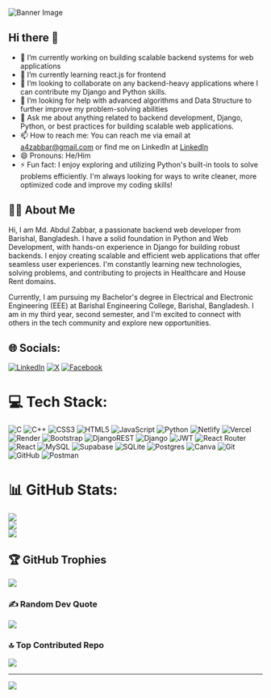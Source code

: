 ![Banner Image](https://github.com/your-username/your-repository-name/raw/main/banner.png)
## Hi there 👋
- 🔭 I’m currently working on building scalable backend systems for web applications
- 🌱 I’m currently learning react.js for frontend
- 👯 I’m looking to collaborate on any backend-heavy applications where I can contribute my Django and Python skills.
- 🤔 I’m looking for help with advanced algorithms and Data Structure to further improve my problem-solving abilities
- 💬 Ask me about anything related to backend development, Django, Python, or best practices for building scalable web applications.
- 📫 How to reach me: You can reach me via email at a4zabbar@gmail.com or find me on LinkedIn at [LinkedIn](https://www.linkedin.com/in/md-abdul-zabbar-eee/)
- 😄 Pronouns: He/Him
- ⚡ Fun fact: I enjoy exploring and utilizing Python's built-in tools to solve problems efficiently. I'm always looking for ways to write cleaner, more optimized code and improve my coding skills!

## 👨‍💻 About Me
Hi, I am Md. Abdul Zabbar, a passionate backend web developer from Barishal, Bangladesh. I have a solid foundation in Python and Web Development, with hands-on experience in Django for building robust backends. I enjoy creating scalable and efficient web applications that offer seamless user experiences. I'm constantly learning new technologies, solving problems, and contributing to projects in Healthcare and House Rent domains.

Currently, I am pursuing my Bachelor's degree in Electrical and Electronic Engineering (EEE) at Barishal Engineering College, Barishal, Bangladesh. I am in my third year, second semester, and I'm excited to connect with others in the tech community and explore new opportunities.

## 🌐 Socials:
[![LinkedIn](https://img.shields.io/badge/LinkedIn-%230077B5.svg?logo=linkedin&logoColor=white)](https://linkedin.com/in/md-abdul-zabbar-eee) [![X](https://img.shields.io/badge/X-black.svg?logo=X&logoColor=white)](https://x.com/zabbar365) [![Facebook](https://img.shields.io/badge/Facebook-%231877F2.svg?logo=Facebook&logoColor=white)](https://facebook.com/abdul.zabbar.04)

# 💻 Tech Stack:
![C](https://img.shields.io/badge/c-%2300599C.svg?style=for-the-badge&logo=c&logoColor=white) ![C++](https://img.shields.io/badge/c++-%2300599C.svg?style=for-the-badge&logo=c%2B%2B&logoColor=white) ![CSS3](https://img.shields.io/badge/css3-%231572B6.svg?style=for-the-badge&logo=css3&logoColor=white) ![HTML5](https://img.shields.io/badge/html5-%23E34F26.svg?style=for-the-badge&logo=html5&logoColor=white) ![JavaScript](https://img.shields.io/badge/javascript-%23323330.svg?style=for-the-badge&logo=javascript&logoColor=%23F7DF1E) ![Python](https://img.shields.io/badge/python-3670A0?style=for-the-badge&logo=python&logoColor=ffdd54) ![Netlify](https://img.shields.io/badge/netlify-%23000000.svg?style=for-the-badge&logo=netlify&logoColor=#00C7B7) ![Vercel](https://img.shields.io/badge/vercel-%23000000.svg?style=for-the-badge&logo=vercel&logoColor=white) ![Render](https://img.shields.io/badge/Render-%46E3B7.svg?style=for-the-badge&logo=render&logoColor=white) ![Bootstrap](https://img.shields.io/badge/bootstrap-%238511FA.svg?style=for-the-badge&logo=bootstrap&logoColor=white) ![DjangoREST](https://img.shields.io/badge/DJANGO-REST-ff1709?style=for-the-badge&logo=django&logoColor=white&color=ff1709&labelColor=gray) ![Django](https://img.shields.io/badge/django-%23092E20.svg?style=for-the-badge&logo=django&logoColor=white) ![JWT](https://img.shields.io/badge/JWT-black?style=for-the-badge&logo=JSON%20web%20tokens) ![React Router](https://img.shields.io/badge/React_Router-CA4245?style=for-the-badge&logo=react-router&logoColor=white) ![React](https://img.shields.io/badge/react-%2320232a.svg?style=for-the-badge&logo=react&logoColor=%2361DAFB) ![MySQL](https://img.shields.io/badge/mysql-4479A1.svg?style=for-the-badge&logo=mysql&logoColor=white) ![Supabase](https://img.shields.io/badge/Supabase-3ECF8E?style=for-the-badge&logo=supabase&logoColor=white) ![SQLite](https://img.shields.io/badge/sqlite-%2307405e.svg?style=for-the-badge&logo=sqlite&logoColor=white) ![Postgres](https://img.shields.io/badge/postgres-%23316192.svg?style=for-the-badge&logo=postgresql&logoColor=white) ![Canva](https://img.shields.io/badge/Canva-%2300C4CC.svg?style=for-the-badge&logo=Canva&logoColor=white) ![Git](https://img.shields.io/badge/git-%23F05033.svg?style=for-the-badge&logo=git&logoColor=white) ![GitHub](https://img.shields.io/badge/github-%23121011.svg?style=for-the-badge&logo=github&logoColor=white) ![Postman](https://img.shields.io/badge/Postman-FF6C37?style=for-the-badge&logo=postman&logoColor=white)
# 📊 GitHub Stats:
![](https://github-readme-stats.vercel.app/api?username=abdul-zabbar04&theme=onedark&hide_border=false&include_all_commits=false&count_private=false)<br/>
![](https://nirzak-streak-stats.vercel.app/?user=abdul-zabbar04&theme=onedark&hide_border=false)<br/>
![](https://github-readme-stats.vercel.app/api/top-langs/?username=abdul-zabbar04&theme=onedark&hide_border=false&include_all_commits=false&count_private=false&layout=compact)

## 🏆 GitHub Trophies
![](https://github-profile-trophy.vercel.app/?username=abdul-zabbar04&theme=radical&no-frame=false&no-bg=true&margin-w=4)

### ✍️ Random Dev Quote
![](https://quotes-github-readme.vercel.app/api?type=horizontal&theme=radical)

### 🔝 Top Contributed Repo
![](https://github-contributor-stats.vercel.app/api?username=abdul-zabbar04&limit=5&theme=dark&combine_all_yearly_contributions=true)

---
[![](https://visitcount.itsvg.in/api?id=abdul-zabbar04&icon=0&color=0)](https://visitcount.itsvg.in)

<!-- Proudly created with GPRM ( https://gprm.itsvg.in ) -->
